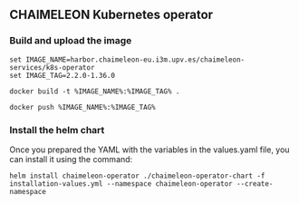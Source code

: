 ## CHAIMELEON Kubernetes operator

### Build and upload the image

```
set IMAGE_NAME=harbor.chaimeleon-eu.i3m.upv.es/chaimeleon-services/k8s-operator
set IMAGE_TAG=2.2.0-1.36.0

docker build -t %IMAGE_NAME%:%IMAGE_TAG% .

docker push %IMAGE_NAME%:%IMAGE_TAG%
```

### Install the helm chart

Once you prepared the YAML with the variables in the values.yaml file, you can install it using the command:
```
helm install chaimeleon-operator ./chaimeleon-operator-chart -f installation-values.yml --namespace chaimeleon-operator --create-namespace 
```
